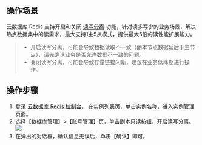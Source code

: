 ## 操作场景
云数据库 Redis 支持开启和关闭 [读写分离](https://intl.cloud.tencent.com/document/product/239/33132) 功能，针对读多写少的业务场景，解决热点数据集中的读需求，最大支持1主5从模式，提供最大5倍的读性能扩展能力。
>
>- 开启读写分离，可能会导致数据读取不一致（副本节点数据延后于主节点），请先确认业务是否允许数据不一致的问题。
>- 关闭读写分离，可能会导致存量链接闪断，建议在业务低峰期进行操作。

## 操作步骤
1. 登录 [云数据库 Redis 控制台](https://console.cloud.tencent.com/redis)， 在实例列表页，单击实例名称，进入实例管理页面。
2. 选择【数据库管理】>【账号管理】页，单击副本只读按钮，开启读写分离。
![](https://main.qcloudimg.com/raw/31acc5f160e4b4160f9b79a890990200.png)
3. 在弹出的对话框，确认信息无误后，单击【确认】即可。

